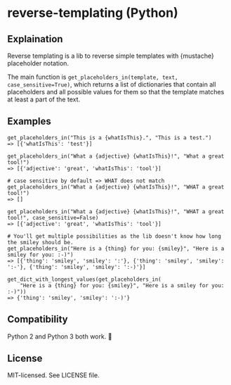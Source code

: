 # reverse-templating (Python)

## Explaination

Reverse templating is a lib to reverse simple templates with {mustache} placeholder notation.

The main function is `get_placeholders_in(template, text, case_sensitive=True)`, which returns 
a list of dictionaries that contain all placeholders and all possible values for them so that 
the template matches at least a part of the text.

## Examples

```
get_placeholders_in("This is a {whatIsThis}.", "This is a test.")
=> [{'whatIsThis': 'test'}]
```
```
get_placeholders_in("What a {adjective} {whatIsThis}!", "What a great tool!")
=> [{'adjective': 'great', 'whatIsThis': 'tool'}]
```
```
# case sensitive by default => WHAT does not match
get_placeholders_in("What a {adjective} {whatIsThis}!", "WHAT a great tool!")
=> []
```
```
get_placeholders_in("What a {adjective} {whatIsThis}!", "WHAT a great tool!", case_sensitive=False)
=> [{'adjective': 'great', 'whatIsThis': 'tool'}]
```
```
# You'll get multiple possibilities as the lib doesn't know how long the smiley should be.
get_placeholders_in("Here is a {thing} for you: {smiley}", "Here is a smiley for you: :-)")
=> [{'thing': 'smiley', 'smiley': ':'}, {'thing': 'smiley', 'smiley': ':-'}, {'thing': 'smiley', 'smiley': ':-)'}]
```
```
get_dict_with_longest_values(get_placeholders_in(
    "Here is a {thing} for you: {smiley}", "Here is a smiley for you: :-)"))
=> {'thing': 'smiley', 'smiley': ':-)'}
```

## Compatibility

Python 2 and Python 3 both work. :tada:

## License

MIT-licensed. See LICENSE file.
